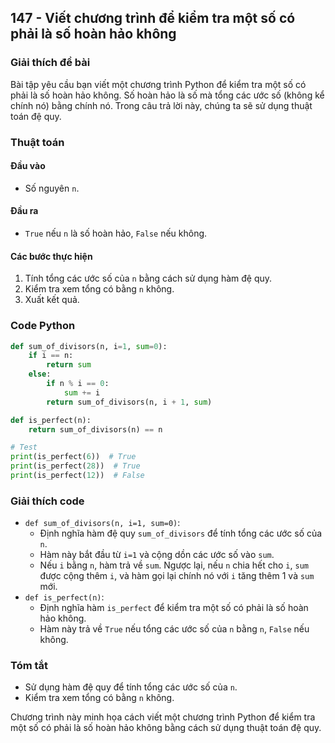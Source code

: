 ## 147 - Viết chương trình để kiểm tra một số có phải là số hoàn hảo không

### Giải thích đề bài

Bài tập yêu cầu bạn viết một chương trình Python để kiểm tra một số có phải là số hoàn hảo không. Số hoàn hảo là số mà tổng các ước số (không kể chính nó) bằng chính nó. Trong câu trả lời này, chúng ta sẽ sử dụng thuật toán đệ quy.

### Thuật toán

#### Đầu vào

- Số nguyên `n`.

#### Đầu ra

- `True` nếu `n` là số hoàn hảo, `False` nếu không.

#### Các bước thực hiện

1. Tính tổng các ước số của `n` bằng cách sử dụng hàm đệ quy.
2. Kiểm tra xem tổng có bằng `n` không.
3. Xuất kết quả.

### Code Python

```python
def sum_of_divisors(n, i=1, sum=0):
    if i == n:
        return sum
    else:
        if n % i == 0:
            sum += i
        return sum_of_divisors(n, i + 1, sum)

def is_perfect(n):
    return sum_of_divisors(n) == n

# Test
print(is_perfect(6))  # True
print(is_perfect(28))  # True
print(is_perfect(12))  # False
```

### Giải thích code

- `def sum_of_divisors(n, i=1, sum=0)`:
  - Định nghĩa hàm đệ quy `sum_of_divisors` để tính tổng các ước số của `n`.
  - Hàm này bắt đầu từ `i=1` và cộng dồn các ước số vào `sum`.
  - Nếu `i` bằng `n`, hàm trả về `sum`. Ngược lại, nếu `n` chia hết cho `i`, `sum` được cộng thêm `i`, và hàm gọi lại chính nó với `i` tăng thêm 1 và `sum` mới.
- `def is_perfect(n)`:
  - Định nghĩa hàm `is_perfect` để kiểm tra một số có phải là số hoàn hảo không.
  - Hàm này trả về `True` nếu tổng các ước số của `n` bằng `n`, `False` nếu không.

### Tóm tắt

- Sử dụng hàm đệ quy để tính tổng các ước số của `n`.
- Kiểm tra xem tổng có bằng `n` không.

Chương trình này minh họa cách viết một chương trình Python để kiểm tra một số có phải là số hoàn hảo không bằng cách sử dụng thuật toán đệ quy.
